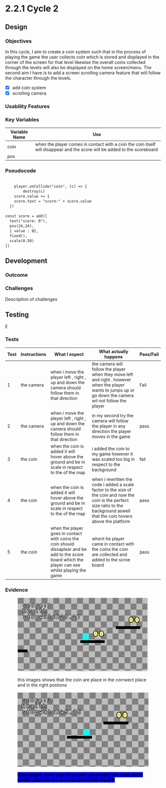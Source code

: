 # 2.2.1 Cycle 2

##

## Design

### Objectives

In this cycle, I aim to create a coin system such that in the process of playing the game the user collects coin which is stored and displayed in the corner of the screen for that level likewise the overall coins collected through the levels will also be displayed on the home screen/menu. The second aim I have is to add a screen scrolling camera feature that will follow the character through the levels. &#x20;

* [x] add coin system&#x20;
* [x] scrolling camera&#x20;

### Usability Features

&#x20;&#x20;

### Key Variables

| Variable Name | Use                                                                                                                          |
| ------------- | ---------------------------------------------------------------------------------------------------------------------------- |
| coin          | when the player comes in contact with a  coin the coin itself will disappear and the score  will be added to the scoreboard  |
|  pos          |                                                                                                                              |

### Pseudocode

```

	player.onCollide("coin", (c) => {
		destroy(c)
    score.value += 1
    score.text = "score:" + score.value
  })

const score = add([
  text("score: 0"),
  pos(24,24),
  { value : 0},
  fixed(),
  scale(0.50)
])

```

## Development

### Outcome

### Challenges

Description of challenges

## Testing

E

### Tests

| Test | Instructions | What I expect                                                                                                                                         | What actually happens                                                                                                                                                                   | Pass/Fail |
| ---- | ------------ | ----------------------------------------------------------------------------------------------------------------------------------------------------- | --------------------------------------------------------------------------------------------------------------------------------------------------------------------------------------- | --------- |
| 1    | the camera   | when i move the pleyer left , right , up and down the camera should follow them in that direction                                                     | the camera will follow the player when they move left and right . however when the player wants to jumps up or go down the camera wil not follow the player                             | Fail      |
| 2    | the camera   | when i move the pleyer left , right , up and down the camera should follow them in that direction                                                     | in my second try the camera will follow the player in any direction the player moves in the game                                                                                        | pass      |
| 3    | the coin     | when the coin is added it will hover  above the ground and be in scale in respect to the of the map                                                   | i added the coin to my game however it was scaled too big in respect to the background                                                                                                  | fail      |
| 4    | the coin     | when the coin is added it will hover  above the ground and be in scale in respect to the of the map                                                   | when i rewritten the code i added a  scale factor to the size of the coin and now the coin is the perfect size ratio to the background aswell that  the coin hovers above the platform  | pass      |
| 5    | the coin     | when the player goes in contact with coins the coin should dissaplear and be add to the score board which the player can see whilst playing the game  | whent he player came in contact with the coins the coin are collected and added to the scroe board                                                                                      | pass      |

### Evidence



<figure><img src="../.gitbook/assets/image.png" alt=""><figcaption><p>this images shows that the coin are place in the corrwect place and in the right postions </p></figcaption></figure>

<figure><img src="../.gitbook/assets/image (4).png" alt=""><figcaption><p><mark style="background-color:blue;"><strong>this images show that the player can collect the coins and it will be added to the score board on the top left</strong></mark> </p></figcaption></figure>
